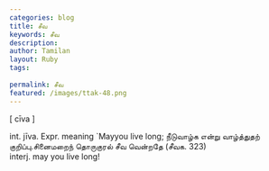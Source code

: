 ```yaml
---
categories: blog
title: சீவ
keywords: சீவ
description: 
author: Tamilan
layout: Ruby
tags: 
 
permalink: சீவ
featured: /images/ttak-48.png
---
```

  
[ cīva ]  
  
int. jīva. Expr. meaning `Mayyou live long; நீடுவாழ்க என்று வாழ்த்துதற் குறிப்பு.சினைமறைந் தொருகுரல் சீவ வென்றதே (சீவக. 323)  
interj. may you live long!